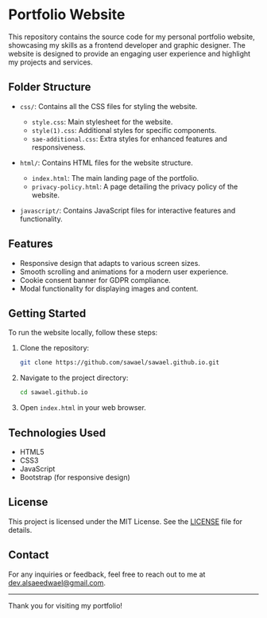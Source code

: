 # Portfolio Website

This repository contains the source code for my personal portfolio website, showcasing my skills as a frontend developer and graphic designer. The website is designed to provide an engaging user experience and highlight my projects and services.

## Folder Structure

- `css/`: Contains all the CSS files for styling the website.
  - `style.css`: Main stylesheet for the website.
  - `style(1).css`: Additional styles for specific components.
  - `sae-additional.css`: Extra styles for enhanced features and responsiveness.
  
- `html/`: Contains HTML files for the website structure.
  - `index.html`: The main landing page of the portfolio.
  - `privacy-policy.html`: A page detailing the privacy policy of the website.

- `javascript/`: Contains JavaScript files for interactive features and functionality.

## Features

- Responsive design that adapts to various screen sizes.
- Smooth scrolling and animations for a modern user experience.
- Cookie consent banner for GDPR compliance.
- Modal functionality for displaying images and content.

## Getting Started

To run the website locally, follow these steps:

1. Clone the repository:
   ```bash
   git clone https://github.com/sawael/sawael.github.io.git
   ```

2. Navigate to the project directory:
   ```bash
   cd sawael.github.io
   ```

3. Open `index.html` in your web browser.

## Technologies Used

- HTML5
- CSS3
- JavaScript
- Bootstrap (for responsive design)

## License

This project is licensed under the MIT License. See the [LICENSE](LICENSE) file for details.

## Contact

For any inquiries or feedback, feel free to reach out to me at [dev.alsaeedwael@gmail.com](mailto:dev.alsaeedwael@gmail.com).

---

Thank you for visiting my portfolio!
